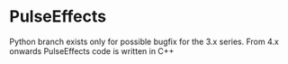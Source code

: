 # PulseEffects

Python branch exists only for possible bugfix for the 3.x series. From 4.x
onwards PulseEffects code is written in C++
